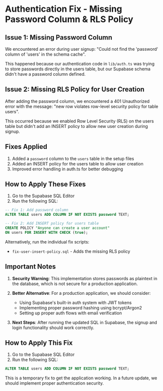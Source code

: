 # Authentication Fix - Missing Password Column & RLS Policy

## Issue 1: Missing Password Column
We encountered an error during user signup: "Could not find the 'password' column of 'users' in the schema cache". 

This happened because our authentication code in `lib/auth.ts` was trying to store passwords directly in the users table, but our Supabase schema didn't have a password column defined.

## Issue 2: Missing RLS Policy for User Creation
After adding the password column, we encountered a 401 Unauthorized error with the message: "new row violates row-level security policy for table users".

This occurred because we enabled Row Level Security (RLS) on the users table but didn't add an INSERT policy to allow new user creation during signup.

## Fixes Applied
1. Added a `password` column to the `users` table in the setup files
2. Added an INSERT policy for the users table to allow user creation
3. Improved error handling in auth.ts for better debugging

## How to Apply These Fixes
1. Go to the Supabase SQL Editor
2. Run the following SQL:
```sql
-- Fix 1: Add password column
ALTER TABLE users ADD COLUMN IF NOT EXISTS password TEXT;

-- Fix 2: Add INSERT policy for users table
CREATE POLICY "Anyone can create a user account" 
ON users FOR INSERT WITH CHECK (true);
```

Alternatively, run the individual fix scripts:
- `fix-user-insert-policy.sql` - Adds the missing RLS policy

## Important Notes
1. **Security Warning**: This implementation stores passwords as plaintext in the database, which is not secure for a production application. 

2. **Better Alternative**: For a production application, we should consider:
   - Using Supabase's built-in auth system with JWT tokens
   - Implementing proper password hashing using bcrypt/Argon2
   - Setting up proper auth flows with email verification

3. **Next Steps**: After running the updated SQL in Supabase, the signup and login functionality should work correctly.

## How to Apply This Fix
1. Go to the Supabase SQL Editor
2. Run the following SQL:
```sql
ALTER TABLE users ADD COLUMN IF NOT EXISTS password TEXT;
```

This is a temporary fix to get the application working. In a future update, we should implement proper authentication security. 